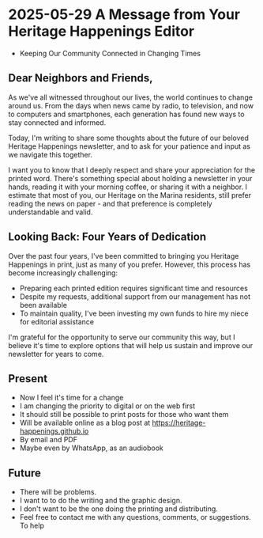 # 2025-05-29 A Message from Your Heritage Happenings Editor

* Keeping Our Community Connected in Changing Times

## Dear Neighbors and Friends,

As we've all witnessed throughout our lives, the world continues to change around us. From the days when news came by radio, to television, and now to computers and smartphones, each generation has found new ways to stay connected and informed.

Today, I'm writing to share some thoughts about the future of our beloved Heritage Happenings newsletter, and to ask for your patience and input as we navigate this together.

I want you to know that I deeply respect and share your appreciation for the printed word. There's something special about holding a newsletter in your hands, reading it with your morning coffee, or sharing it with a neighbor. I estimate that most of you, our Heritage on the Marina residents, still prefer reading the news on paper - and that preference is completely understandable and valid.

## Looking Back: Four Years of Dedication

Over the past four years, I've been committed to bringing you Heritage Happenings in print, just as many of you prefer. However, this process has become increasingly challenging:

* Preparing each printed edition requires significant time and resources
* Despite my requests, additional support from our management has not been available
* To maintain quality, I've been investing my own funds to hire my niece for editorial assistance

I'm grateful for the opportunity to serve our community this way, but I believe it's time to explore options that will help us sustain and improve our newsletter for years to come.

## Present

* Now I feel it's time for a change
* I am changing the priority to digital or on the web first
* It should still be possible to print posts for those who want them
* Will be available online as a blog post at https://heritage-happenings.github.io
* By email and PDF
* Maybe even by WhatsApp, as an audiobook

## Future

* There will be problems. 
* I want to to do the writing and the graphic design. 
* I don't want to be the one doing the printing and distributing.
* Feel free to contact me with any questions, comments, or suggestions. To help





 

